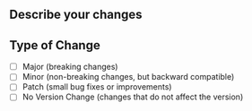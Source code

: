 ## Describe your changes


## Type of Change
<!-- Please select the type of change that applies to your pull request. -->
<!-- Note: The selected type of change will affect the semantic version of the app. -->
- [ ] Major (breaking changes)
- [ ] Minor (non-breaking changes, but backward compatible)
- [ ] Patch (small bug fixes or improvements)
- [ ] No Version Change (changes that do not affect the version)